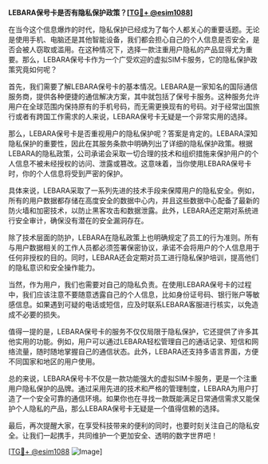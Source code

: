 **LEBARA保号卡是否有隐私保护政策？[[TG💪+ @esim1088](https://t.me/s/esim1088)]**

在当今这个信息爆炸的时代，隐私保护已经成为了每个人都关心的重要话题。无论是使用手机、电脑还是其他智能设备，我们都会担心自己的个人信息是否安全，是否会被人窃取或滥用。在这种情况下，选择一款注重用户隐私的产品显得尤为重要。那么，LEBARA保号卡作为一个广受欢迎的虚拟SIM卡服务，它的隐私保护政策究竟如何呢？

首先，我们需要了解LEBARA保号卡的基本情况。LEBARA是一家知名的国际通信服务商，提供各种便捷的通信解决方案，其中就包括了保号卡服务。这种服务允许用户在全球范围内保持原有的手机号码，而无需更换现有的号码。对于经常出国旅行或者有跨国工作需求的人来说，LEBARA保号卡无疑是一个非常实用的选择。

那么，LEBARA保号卡是否重视用户的隐私保护呢？答案是肯定的。LEBARA深知隐私保护的重要性，因此在其服务条款中明确列出了详细的隐私保护政策。根据LEBARA的隐私政策，公司承诺会采取一切合理的技术和组织措施来保护用户的个人信息不被未经授权的访问、泄露或篡改。这意味着，当你使用LEBARA保号卡时，你的个人信息将受到严密的保护。

具体来说，LEBARA采取了一系列先进的技术手段来保障用户的隐私安全。例如，所有的用户数据都存储在高度安全的数据中心内，并且这些数据中心配备了最新的防火墙和加密技术，以防止黑客攻击和数据泄露。此外，LEBARA还定期对系统进行安全审计，确保没有潜在的安全漏洞存在。

除了技术层面的防护，LEBARA在隐私政策上也明确规定了员工的行为准则。所有与用户数据相关的工作人员都必须签署保密协议，承诺不会将用户的个人信息用于任何非授权的目的。同时，LEBARA还会定期对员工进行隐私保护培训，提高他们的隐私意识和安全操作能力。

当然，作为用户，我们也需要对自己的隐私负责。在使用LEBARA保号卡的过程中，我们应该注意不要随意透露自己的个人信息，比如身份证号码、银行账户等敏感信息。如果遇到可疑的电话或短信，应及时联系LEBARA客服进行核实，以免造成不必要的损失。

值得一提的是，LEBARA保号卡的服务不仅仅局限于隐私保护，它还提供了许多其他实用的功能。例如，用户可以通过LEBARA轻松管理自己的通话记录、短信和网络流量，随时随地掌握自己的通信状态。此外，LEBARA还支持多语言界面，方便不同国家和地区的用户使用。

总的来说，LEBARA保号卡不仅是一款功能强大的虚拟SIM卡服务，更是一个注重用户隐私保护的品牌。通过采用先进的技术和严格的管理制度，LEBARA为用户打造了一个安全可靠的通信环境。如果你也在寻找一款既能满足日常通信需求又能保护个人隐私的产品，那么LEBARA保号卡无疑是一个值得信赖的选择。

最后，再次提醒大家，在享受科技带来的便利的同时，也要时刻关注自己的隐私安全。让我们一起携手，共同维护一个更加安全、透明的数字世界吧！

[[TG💪+ @esim1088](https://t.me/s/esim1088) ![Image](https://i.postimg.cc/4NQfJmqS/Snipaste-2025-05-13-00-14-12.png)]